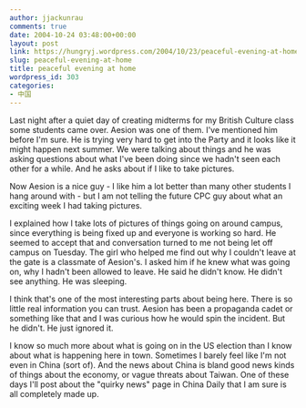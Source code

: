 ```yaml
---
author: jjackunrau
comments: true
date: 2004-10-24 03:48:00+00:00
layout: post
link: https://hungryj.wordpress.com/2004/10/23/peaceful-evening-at-home/
slug: peaceful-evening-at-home
title: peaceful evening at home
wordpress_id: 303
categories:
- 中国
---
```


Last night after a quiet day of creating midterms for my British Culture class some students came over.  Aesion was one of them.  I've mentioned him before I'm sure.  He is trying very hard to get into the Party and it looks like it might happen next summer.  We were talking about things and he was asking questions about what I've been doing since we hadn't seen each other for a while.  And he asks about if I like to take pictures.  
  
Now Aesion is a nice guy - I like him a lot better than many other students I hang around with - but  I am not telling the future CPC guy about what an exciting week I had taking pictures.    
  
I explained how I take lots of pictures of things going on around campus, since everything is being fixed up and everyone is working so hard.  He seemed to accept that and conversation turned to me not being let off campus on Tuesday.  The girl who helped me find out why I couldn't leave at the gate is a classmate of Aesion's.  I asked him if he knew what was going on, why I hadn't been allowed to leave.  He said he didn't know.  He didn't see anything.  He was sleeping.  
  
I think that's one of the most interesting parts about being here.  There is so little real information you can trust.  Aesion has been a propaganda cadet or something like that and I was curious how he would spin the incident.  But he didn't.  He just ignored it.  
  
I know so much more about what is going on in the US election than I know about what is happening here in town.  Sometimes I barely feel like I'm not even in China (sort of).  And the news about China is bland good news kinds of things about the economy, or vague threats about Taiwan.  One of these days I'll post about the "quirky news" page in China Daily that I am sure is all completely made up.
